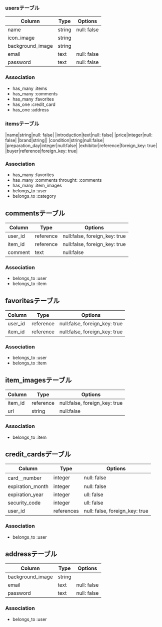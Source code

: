 ### usersテーブル
|Column|Type|Options|
|------|----|-------|
|name|string|null: false|
|icon_image|string||
|background_image|string||
|email|text|null: false|
|password|text|null: false|
### Association
- has_many :items
- has_many :comments
- has_many :favorites
- has_one :credit_card
- has_one :address

### itemsテーブル
|name|string|null: false|
|introduction|text|null: false|
|price|integer|null: false|
|brand|string||
|condition|string|null:false|
|preparation_day|integer|null:false|
|exhibitor|reference|foreign_key: true|
|buyer|reference|foreign_key: true|
### Association
- has_many :favorites
- has_many :comments throught: :comments
- has_many :item_images
- belongs_to :user
- belongs_to :category

## commentsテーブル
|Column|Type|Options|
|------|----|-------|
|user_id|reference|null:false, foreign_key: true|
|item_id|reference|null:false, foreign_key: true|
|comment|text|null:false|
### Association
- belongs_to :user
- belongs_to :item

## favoritesテーブル
|Column|Type|Options|
|------|----|-------|
|user_id|reference|null:false, foreign_key: true|
|item_id|reference|null:false, foreign_key: true|
### Association
- belongs_to :user
- belongs_to :item

## item_imagesテーブル
|Column|Type|Options|
|------|----|-------|
|item_id|reference|null:false, foreign_key: true|
|url|string|null:false|
### Association
- belongs_to :item

## credit_cardsデーブル
|Column|Type|Options|
|------|----|-------|
|card＿number|integer|null: false|
|expiration_month|integer|null: false|
|expiration_year|integer|ull: false|
|security_code|integer|ull: false|
|user_id|references|null: false, foreign_key: true|
### Association
- belongs_to :user

## addressテーブル
|Column|Type|Options|
|------|----|-------|
|background_image|string||
|email|text|null: false|
|password|text|null: false|
### Association
- belongs_to :user